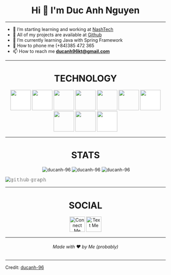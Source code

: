 <h1 align="center">Hi 👋 I'm Duc Anh Nguyen</h1>

---

- 🔭 I’m starting learning and working at [NashTech](https://nashtechglobal.com/ "NashTech")
- 👯 All of my projects are available at [Github](https://github.com/ "Github")
- 🌱 I’m currently learning Java with Spring Framework
- 💬 How to phone me (+84)385 472 365
- 📫 How to reach me **ducanh96kt@gmail.com**

---

<h1 align="center">TECHNOLOGY</h1>

<p align="center">
<img src="https://img.icons8.com/color/48/000000/java-coffee-cup-logo.png" style="height: 4rem; background-color:white"/>  
<img src="https://img.icons8.com/color/48/000000/spring-logo.png"  style="height: 4rem; background-color:white"/>
<img src="https://cdn.jsdelivr.net/gh/devicons/devicon/icons/html5/html5-original-wordmark.svg" style="height: 4rem"/>
<img src="https://cdn.jsdelivr.net/gh/devicons/devicon/icons/css3/css3-original-wordmark.svg" style="height: 4rem"/>
<img src="https://cdn.jsdelivr.net/gh/devicons/devicon/icons/bootstrap/bootstrap-plain-wordmark.svg"  style="height: 4rem"/>
<img src="https://cdn.jsdelivr.net/gh/devicons/devicon/icons/javascript/javascript-plain.svg" style="height: 4rem"/>
<img src="https://cdn.jsdelivr.net/gh/devicons/devicon/icons/nodejs/nodejs-original-wordmark.svg" style="height:4rem; background-color:white"/>
<img src="https://cdn.jsdelivr.net/gh/devicons/devicon/icons/npm/npm-original-wordmark.svg" style="height: 4rem"/>
<img src="https://cdn.jsdelivr.net/gh/devicons/devicon/icons/git/git-plain.svg" style="height: 4rem"/>
<img src="https://cdn.jsdelivr.net/gh/devicons/devicon/icons/github/github-original-wordmark.svg" style="height: 4rem; background-color:white"/>
</p>

---

<h1 align="center">STATS</h1>

<p align="center">&nbsp;<img align="center" src="https://github-readme-stats.vercel.app/api?username=ducanh-96&theme=gotham&show_icons=true" alt="ducanh-96" />

<img align="center" src="http://github-readme-streak-stats.herokuapp.com?user=ducanh-96&theme=gotham&hide_border=true&date_format=M%20j%5B%2C%20Y%5D" alt="ducanh-96" />
<img align="center" src="https://github-readme-stats.vercel.app/api/top-langs/?username=ducanh-96&layout=default&theme=gotham&hide=html&hide_border=true&card_width=330" alt="ducanh-96" /></p>


![𝚐𝚒𝚝𝚑𝚞𝚋 𝚐𝚛𝚊𝚙𝚑](https://activity-graph.herokuapp.com/graph?username=ducanh-96&theme=react-dark&hide_border=true&area=true)

---

<h1 align="center">SOCIAL</h1>

<div align="center">
<a href="https://www.linkedin.com/in/anhnguyenduc96/" target="blank"><img src="https://cdn.jsdelivr.net/gh/devicons/devicon/icons/linkedin/linkedin-original.svg" style="height: 3rem" alt="Connect Me"/></a>
<a href="https://www.facebook.com/Duc.Anh.ADN/" target="blank"><img src="https://cdn.jsdelivr.net/gh/devicons/devicon/icons/facebook/facebook-original.svg" style="height: 3rem" alt="Text Me"/>
</a>
</div>

---

<h6 align="center">Made with ❤️ by Me (probably)</h6>

---

Credit: [ducanh-96](https://github.com/ducanh-96)
